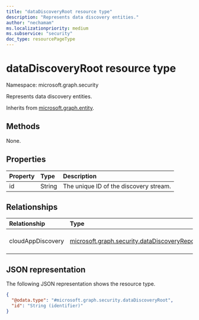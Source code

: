 ```yaml
---
title: "dataDiscoveryRoot resource type"
description: "Represents data discovery entities."
author: "nechamam"
ms.localizationpriority: medium
ms.subservice: "security"
doc_type: resourcePageType
---
```


# dataDiscoveryRoot resource type

Namespace: microsoft.graph.security

Represents data discovery entities.

Inherits from [microsoft.graph.entity](../resources/entity.md).

## Methods
None.

## Properties
|Property|Type|Description|
|:---|:---|:---|
|id|String|The unique ID of the discovery stream.|

## Relationships
|Relationship|Type|Description|
|:---|:---|:---|
|cloudAppDiscovery|[microsoft.graph.security.dataDiscoveryReport](../resources/security-datadiscoveryreport.md)|The available entities.|

## JSON representation
The following JSON representation shows the resource type.
<!-- {
  "blockType": "resource",
  "keyProperty": "id",
  "@odata.type": "microsoft.graph.security.dataDiscoveryRoot",
  "baseType": "microsoft.graph.entity",
  "openType": false
}
-->
``` json
{
  "@odata.type": "#microsoft.graph.security.dataDiscoveryRoot",
  "id": "String (identifier)"
}
```

